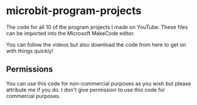 # microbit-program-projects
The code for all 10 of the program projects I made on YouTube. These files can be imported into the Microsoft MakeCode editor.

You can follow the videos but also download the code from here to get on with things quickly!

## Permissions
You can use this code for non-commercial purposes as you wish but please attribute me if you do.
I don't give permission to use this code for commercial purposes.
